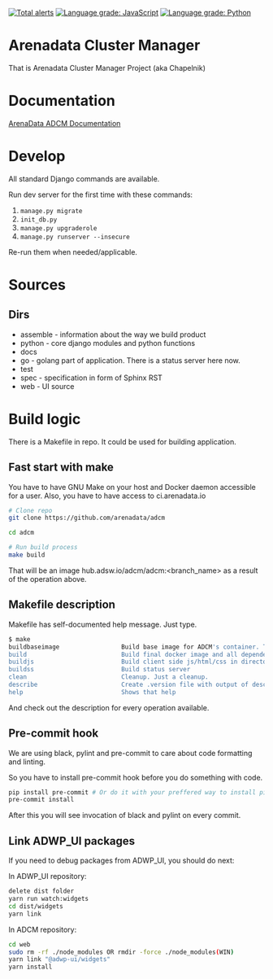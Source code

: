 [![Total alerts](https://img.shields.io/lgtm/alerts/g/arenadata/adcm.svg?logo=lgtm&logoWidth=18)](https://lgtm.com/projects/g/arenadata/adcm/alerts/)
[![Language grade: JavaScript](https://img.shields.io/lgtm/grade/javascript/g/arenadata/adcm.svg?logo=lgtm&logoWidth=18)](https://lgtm.com/projects/g/arenadata/adcm/context:javascript)
[![Language grade: Python](https://img.shields.io/lgtm/grade/python/g/arenadata/adcm.svg?logo=lgtm&logoWidth=18)](https://lgtm.com/projects/g/arenadata/adcm/context:python)

# Arenadata Cluster Manager

That is Arenadata Cluster Manager Project (aka Chapelnik)

# Documentation

[ArenaData ADCM Documentation](http://docs.arenadata.io/adcm/)

# Develop

All standard Django commands are available.

Run dev server for the first time with these commands:
1. `manage.py migrate`
2. `init_db.py`
3. `manage.py upgraderole`
4. `manage.py runserver --insecure`

Re-run them when needed/applicable.

# Sources

## Dirs

* assemble - information about the way we build product
* python - core django modules and python functions
* docs 
* go - golang part of application. There is a status server here now.
* test 
* spec - specification in form of Sphinx RST 
* web - UI source

# Build logic

There is a Makefile in repo. It could be used for building application.

## Fast start with make

You have to have GNU Make on your host and Docker daemon accessible for a user. Also, you have to have access to ci.arenadata.io

```sh
# Clone repo
git clone https://github.com/arenadata/adcm

cd adcm

# Run build process
make build
```

That will be an image hub.adsw.io/adcm/adcm:<branch_name> as a result of the operation above.

## Makefile description

Makefile has self-documented help message. Just type.

```sh
$ make
buildbaseimage                 Build base image for ADCM's container. That is alpine with all packages.
build                          Build final docker image and all depended targets except baseimage.
buildjs                        Build client side js/html/css in directory wwwroot
buildss                        Build status server
clean                          Cleanup. Just a cleanup.
describe                       Create .version file with output of describe
help                           Shows that help
```

And check out the description for every operation available.

## Pre-commit hook

We are using black, pylint and pre-commit to care about code formatting and linting.

So you have to install pre-commit hook before you do something with code.

``` sh
pip install pre-commit # Or do it with your preffered way to install pip packages
pre-commit install
```

After this you will see invocation of black and pylint on every commit.

## Link ADWP_UI packages

If you need to debug packages from ADWP_UI, you should do next:

In ADWP_UI repository:
```sh
delete dist folder
yarn run watch:widgets
cd dist/widgets
yarn link
```

In ADCM repository:
```sh
cd web
sudo rm -rf ./node_modules OR rmdir -force ./node_modules(WIN)
yarn link "@adwp-ui/widgets"
yarn install
```

